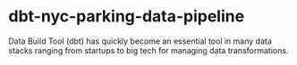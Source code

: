# dbt-nyc-parking-data-pipeline

Data Build Tool (dbt) has quickly become an essential tool in many data stacks ranging from startups to big tech for managing data transformations.
